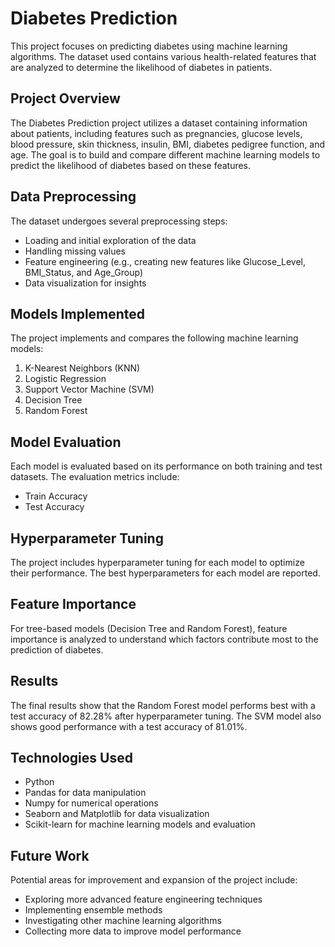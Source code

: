 # Diabetes Prediction

This project focuses on predicting diabetes using machine learning algorithms. The dataset used contains various health-related features that are analyzed to determine the likelihood of diabetes in patients.

## Project Overview

The Diabetes Prediction project utilizes a dataset containing information about patients, including features such as pregnancies, glucose levels, blood pressure, skin thickness, insulin, BMI, diabetes pedigree function, and age. The goal is to build and compare different machine learning models to predict the likelihood of diabetes based on these features.

## Data Preprocessing

The dataset undergoes several preprocessing steps:
- Loading and initial exploration of the data
- Handling missing values
- Feature engineering (e.g., creating new features like Glucose_Level, BMI_Status, and Age_Group)
- Data visualization for insights

## Models Implemented

The project implements and compares the following machine learning models:
1. K-Nearest Neighbors (KNN)
2. Logistic Regression
3. Support Vector Machine (SVM)
4. Decision Tree
5. Random Forest

## Model Evaluation

Each model is evaluated based on its performance on both training and test datasets. The evaluation metrics include:
- Train Accuracy
- Test Accuracy

## Hyperparameter Tuning

The project includes hyperparameter tuning for each model to optimize their performance. The best hyperparameters for each model are reported.

## Feature Importance

For tree-based models (Decision Tree and Random Forest), feature importance is analyzed to understand which factors contribute most to the prediction of diabetes.

## Results

The final results show that the Random Forest model performs best with a test accuracy of 82.28% after hyperparameter tuning. The SVM model also shows good performance with a test accuracy of 81.01%.

## Technologies Used

- Python
- Pandas for data manipulation
- Numpy for numerical operations
- Seaborn and Matplotlib for data visualization
- Scikit-learn for machine learning models and evaluation

## Future Work

Potential areas for improvement and expansion of the project include:
- Exploring more advanced feature engineering techniques
- Implementing ensemble methods
- Investigating other machine learning algorithms
- Collecting more data to improve model performance
